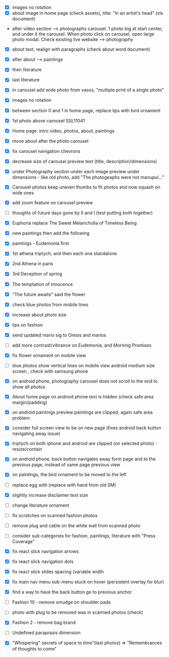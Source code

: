 - [X] images no rotation
- [X] about image in home page (check assets), title: "In an artist's head" (xls document)
- after video section --> photographs carousel. 1 photo big at start center, and under it the carousel. When photo click on carousel, open large photo modal. Check existing live website --> photography
- [X] about text, realign with paragraphs (check about word document)
- [X] after about --> paintings
- [X] then literature
- [X] last literature

- [X] in carousel add wide photo from vasos, "multiple print of a single photo"

- [X] images no rotation
- [X] between section 0 and 1 in home page, replace lips with bird ornament
- [X] 1st photo above carousel SSL11041
- [X] Home page: intro video, photos, about, paintings
- [X] move about after the photo carousel
- [X] fix carousel navigation chevrons
- [X] decrease size of carousel preview text (title, description/dimensions)
- [X] under Photography section under each image preview under dimensions - like old photo, add "The photogeaphs were not manupul..."
- [X] Carousel photos keep uneven thumbs to fit photos and now squash on wide ones
- [X] add zoom feature on carousel preview
- [ ] thoughts of future days gone by  II and I (test putting both together)
- [X] Euphoria replace The Sweet Melancholia of Timeless Being
- [X] new paintings then add the following
- [X] paintings - Eudemonia first
- [X] 1st athena triptych, and then each one standalone
- [X] 2nd Athena in paris
- [X] 3rd Deception of spring
- [X] The temptation of innocence
- [X] "The future awaits" said the flower
- [X] check blue photos from mobile lines
- [X] increase about photo size
- [X] lips on fashion
- [X] send updated mario sig to Oresis and marios
- [ ] add more contrast/vibrance on Eudemonia, and Morning Promises
- [X] fix flower ornament on mobile view
- [ ] blue photos show vertical lines on mobile view android medium size screen
, check with samsung phone
- [X] on android phone, photography carousel does not scroll to the end to show all photos
- [X] About home page on android phone text is hidden (check safe area margin/padding)
- [X] on android paintings preview paintings are clipped, again safe area problem
- [X] consider full screen view to be on new page (fixes android back button navigating away issue)
- [X] triptych on both iphone and android are clipped (on selected photo) - resize/contain
- [X] on android phone, back button navigates away form page and to the previous page, instead of same page previous view
- [X] on paintings, the bird ornament to be moved to the left
- [ ] replace egg with (replace with hand from old SM)
- [X] slightly increase disclaimer text size
- [ ] change literature ornament
- [ ] fix scratches on scanned fashion photos
- [ ] remove plug and cable on the white wall from scanned photo
- [ ] consider sub-categories for fashion, paintings, literature with "Press Coverage"
- [X] fix react slick navigation arrows
- [X] fix react slick navigation dots
- [X] fix react slick slides spacing (variable width
- [X] fix main nav menu sub-menu stuck on hover (persistent overlay for blur)

- [X] find a way to have the back button go to previous anchor
- [ ] Fashion 10 - remove smudge on shoulder pads
- [ ] photo with plug to be removed was in scanned photos (check)
- [X] Fashion 2 - remove bag brand
- [ ] Undefined parapraxis dimension
- [X] "Whispering" secrets of space to time"(last photos) ⇒ "Remembrances of thoughts to come" 